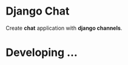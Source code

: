 # Django Chat
Create <b>chat</b> application with <b>django channels</b>.


#
# Developing ...

<!-- 
for user guid
docker run -p 6379:6379 -d redis:5
install webdriver for test codes https://chromedriver.chromium.org/
copy "chromedriver" binary file in env/bin/ path!
python manage.py test


-->